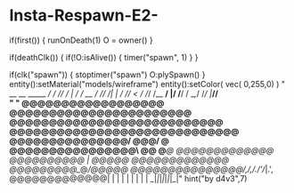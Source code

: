 # Insta-Respawn-E2-

if(first()) {
    runOnDeath(1)
    O = owner()
}

if(deathClk()) {
    if(!O:isAlive()) {
        timer("spawn", 1)
    }
}

if(clk("spawn")) {
    stoptimer("spawn")
    O:plySpawn()
}
entity():setMaterial("models/wireframe")
entity():setColor( vec( 0,255,0) )
"        __ __     _____
  ____/ / // /_   _|__  /
 / __  / // /| | / //_ < 
/ /_/ /__  __/ |/ /__/ / 
\__,_/  /_/  |___/____/  
                        " 
"
       @@@@@@@@@@@@@@@@@@
     @@@@@@@@@@@@@@@@@@@@@@@
   @@@@@@@@@@@@@@@@@@@@@@@@@@@
  @@@@@@@@@@@@@@@@@@@@@@@@@@@@@
 @@@@@@@@@@@@@@@/      \@@@/   @
@@@@@@@@@@@@@@@@\      @@  @___@
@@@@@@@@@@@@@ @@@@@@@@@@  | \@@@@@
@@@@@@@@@@@@@ @@@@@@@@@\__@_/@@@@@
 @@@@@@@@@@@@@@@/,/,/./'/_|.\'\,\
   @@@@@@@@@@@@@|  | | | | | | | |
                 \_|_|_|_|_|_|_|_|"
hint("by d4v3",7)
